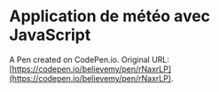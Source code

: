 # Application de météo avec JavaScript

A Pen created on CodePen.io. Original URL: [https://codepen.io/believemy/pen/rNaxrLP](https://codepen.io/believemy/pen/rNaxrLP).

